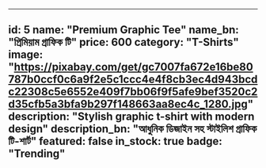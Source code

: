 
---
id: 5
name: "Premium Graphic Tee"
name_bn: "প্রিমিয়াম গ্রাফিক টি"
price: 600
category: "T-Shirts"
image: "https://pixabay.com/get/gc7007fa672e16be80787b0ccf0c6a9f2e5c1ccc4e4f8cb3ec4d943bcdc22308c5e6552e409f7bb06f9f5afe9bef3520c2d35cfb5a3bfa9b297f148663aa8ec4c_1280.jpg"
description: "Stylish graphic t-shirt with modern design"
description_bn: "আধুনিক ডিজাইন সহ স্টাইলিশ গ্রাফিক টি-শার্ট"
featured: false
in_stock: true
badge: "Trending"
---
